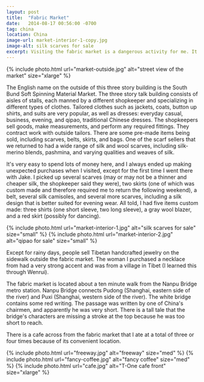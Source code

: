 ```yaml
---
layout: post
title:  "Fabric Market"
date:   2014-08-17 00:56:00 -0700
tag: china
location: China
image-url: market-interior-1-copy.jpg
image-alt: silk scarves for sale
excerpt: Visiting the fabric market is a dangerous activity for me. It is highly likely that I will spend too much money and stay there for far too long.
---
```

<div class='img-gallery'>
{% include photo.html url="market-outside.jpg" alt="street view of the market" size="xlarge" %}
</div>

The English name on the outside of this three story building is the South Bund Soft Spinning Material Market. The three story talk building consists of aisles of stalls, each manned by a different shopkeeper and specializing in different types of clothes. Tailored clothes such as jackets, coats, button up shirts, and suits are very popular, as well as dresses: everyday casual, business, evening, and qipao, traditional Chinese dresses. The shopkeepers sell goods, make measurements, and perform any required fittings. They contract work with outside tailors. There are some pre-made items being sold, including scarves, belts, skirts, and bags. One of the scarf sellers that we returned to had a wide range of silk and wool scarves, including silk-merino blends, pashmina, and varying qualities and weaves of silk.

It's very easy to spend lots of money here, and I always ended up making unexpected purchases when I visited, except for the first time I went there with Jake. I picked up several scarves (may or may not be a thinner and cheaper silk, the shopkeeper said they were), two skirts (one of which was custom made and therefore required me to return the following weekend), a belt, several silk camisoles, and several more scarves, including a silk design that is better suited for evening wear. All told, I had five items custom made: three shirts (one short sleeve, two long sleeve), a gray wool blazer, and a red skirt (possibly for dancing).

<div class='img-gallery'>
{% include photo.html url="market-interior-1.jpg" alt="silk scarves for sale" size="small" %}
{% include photo.html url="market-interior-2.jpg" alt="qipao for sale" size="small" %}
</div>

Except for rainy days, people sell Tibetan handcrafted jewelry on the sidewalk outside the fabric market. The woman I purchased a necklace from had a very strong accent and was from a village in Tibet (I learned this through Wenrui).

The fabric market is located about a ten minute walk from the Nanpu Bridge metro station. Nanpu Bridge connects Pudong (Shanghai, eastern side of the river) and Puxi (Shanghai, western side of the river). The white bridge contains some red writing. The passage was written by one of China's chairmen, and apparently he was very short. There is a tall tale that the bridge's characters are missing a stroke at the top because he was too short to reach.

There is a cafe across from the fabric market that I ate at a total of three or four times because of its convenient location.

<div class='img-gallery'>
{% include photo.html url="freeway.jpg" alt="freeway" size="med" %}
{% include photo.html url="fancy-coffee.jpg" alt="fancy coffee" size="med" %}
{% include photo.html url="cafe.jpg" alt="T-One cafe front" size="xlarge" %}
</div>
